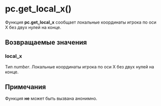 # pc.get_local_x()
Функция **pc.get_local_x** сообщает локальные координаты игрока по оси X без двух нулей на конце.

## Возвращаемые значения
### local_x
Тип *number*. Локальные координаты игрока по оси X без двух нулей на конце.

## Примечания
Функция **не** может быть вызвана анонимно.